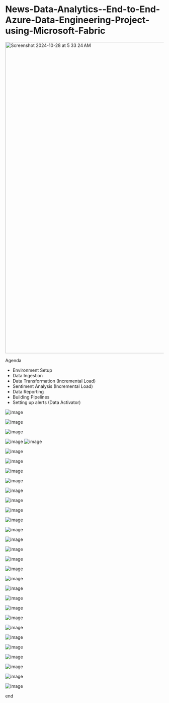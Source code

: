 # News-Data-Analytics--End-to-End-Azure-Data-Engineering-Project-using-Microsoft-Fabric

<img width="986" alt="Screenshot 2024-10-28 at 5 33 24 AM" src="https://github.com/user-attachments/assets/3889b742-89f8-401a-a7ee-5dc4a9100891">


Agenda
- Environment Setup
- Data Ingestion
- Data Transformation
(Incremental Load)
- Sentiment Analysis
(Incremental Load)
- Data Reporting
- Building Pipelines
- Setting up alerts
(Data Activator)


![image](https://github.com/user-attachments/assets/c8f1b202-7b95-407e-bcb9-54f23bb7c372)

![image](https://github.com/user-attachments/assets/60c5bf0f-f5c8-4ccb-9c6a-2bd11a4c97ac)


![image](https://github.com/user-attachments/assets/1dbcdf60-2bae-4d08-b823-b93c5bf52c96)

![image](https://github.com/user-attachments/assets/8404571c-8f5d-4135-bce3-7c2f12b2be68)
![image](https://github.com/user-attachments/assets/46e48c73-ef3e-4e6a-a60f-67c58ad8b300)



![image](https://github.com/user-attachments/assets/cebc4c41-fb30-428a-8260-a835aa73344a)

![image](https://github.com/user-attachments/assets/378fd3b7-0dd5-401a-9d33-cc9ece801a04)

![image](https://github.com/user-attachments/assets/b2781943-76dd-4381-9d3d-1414dcd5a01b)

![image](https://github.com/user-attachments/assets/20b8564d-5aca-4ccd-a233-ce5d4d70cf0e)

![image](https://github.com/user-attachments/assets/c27f8c3d-c193-46f1-b2c9-563eb53d44ca)






![image](https://github.com/user-attachments/assets/130a142e-787b-4933-a5bb-0d8695fb20bf)



![image](https://github.com/user-attachments/assets/3705be7f-b676-415a-a3ea-28d710bf17cf)


![image](https://github.com/user-attachments/assets/27d38297-588f-475e-be6e-5f513b61eb9c)

![image](https://github.com/user-attachments/assets/16b89d61-c35a-4da3-af6f-66a3ba104e68)


![image](https://github.com/user-attachments/assets/713ab3ac-7a36-4fda-bb3b-c85ee69da5dc)

![image](https://github.com/user-attachments/assets/488d6c09-dc08-417a-a2b1-d66d64c17be9)


![image](https://github.com/user-attachments/assets/b0c49f2f-a508-442e-aa32-e065bd7e6da2)

![image](https://github.com/user-attachments/assets/040149db-c1a7-4fd0-ae27-dde4ce811ad3)

![image](https://github.com/user-attachments/assets/c1e1a360-f55b-4e87-880b-9da3b9498f30)



![image](https://github.com/user-attachments/assets/78cd4ef8-83b7-4fe3-a09b-93fa74a233bb)

![image](https://github.com/user-attachments/assets/38460959-2467-4bcc-ab17-4cc201f84836)

![image](https://github.com/user-attachments/assets/fa6f0ec1-5916-4edb-86f0-0808b176b83b)

![image](https://github.com/user-attachments/assets/45301470-a237-4f76-9cc7-c004409069d2)

![image](https://github.com/user-attachments/assets/dc037b27-c849-4624-b541-2c70dd9de51b)

![image](https://github.com/user-attachments/assets/eda52a88-543d-425b-a6de-555983f39ff0)

![image](https://github.com/user-attachments/assets/25e219bf-3bff-4a92-86e9-65d0c2b03c59)


![image](https://github.com/user-attachments/assets/a386ae19-40d4-40c1-b4f5-28ec822e1b87)

![image](https://github.com/user-attachments/assets/445c4abb-3d1b-4155-a6e0-035aaa07fc6e)


![image](https://github.com/user-attachments/assets/914a36a7-cbfa-4fc8-ba8c-451782420f94)


![image](https://github.com/user-attachments/assets/0710d90d-5a14-48b5-b85b-f7b0ec94df4f)

end

